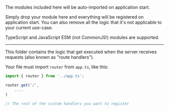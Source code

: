 The modules included here will be auto-imported on application start.

Simply drop your module here and everything will be registered on application start.
You can also remove all the logic that it's not applicable to your current use-case.

TypeScript and JavaScript ESM (not CommonJS!) modules are supported.

---

This folder contains the logic that get executed when
the server receives requests (also known as "route handlers").

Your file must import `router` from `app.ts`, like this:

```typescript
import { router } from '../app.ts';

router.get('/',
    ....
)

// The rest of the custom handlers you want to register
```
